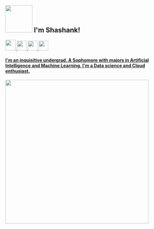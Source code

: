 ## <img src="https://user-images.githubusercontent.com/73171829/149663932-5bd1bc75-3bc6-436b-8e28-319a843c1a5b.gif" width="85px"> I'm Shashank!
<a href="mailto:shashankramesh2002@gmail.com" target="_blank">
<img src="https://user-images.githubusercontent.com/73171829/149664949-2cf30d4e-49aa-4ded-89ff-fc9e744d9a1f.PNG" width="33px"/>
<a href="https://www.linkedin.com/in/shashank-ramesh-773a381b2/" target="_blank">
<img src="https://user-images.githubusercontent.com/73171829/149664583-e469cfc0-8583-4faa-bf3c-3a1d1f97a57e.png"  width="30px"/>
</a>
<a href="https://twitter.com/shashankrameshk" target="_blank">
<img src="https://user-images.githubusercontent.com/73171829/149664466-4b7fc836-c3fd-4c4d-9062-6e8c264f0e0d.png" width="30px"/>
<a href="https://shashankramesh2002.medium.com/" target="_blank">
<img src="https://user-images.githubusercontent.com/73171829/149666463-2087d81c-d9df-4745-9217-25408fc6a882.png" width="30px"/>
  
#### I'm an inquisitive undergrad. A Sophomore with majors in Artificial Intelligence and Machine Learning. I'm a Data science and Cloud enthusiast.
<img src="https://user-images.githubusercontent.com/73171829/149663097-e77294c3-769c-45ae-92c9-011fbba94965.gif" height="450px" width ="450px" align="left">

<div style="padding-top:1000px; padding-left:500px">
  
  </div>
</div>

</div>
